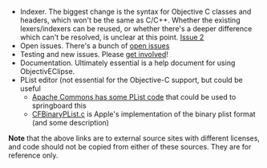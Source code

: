   * Indexer. The biggest change is the syntax for Objective C classes and headers, which won't be the same as C/C++. Whether the existing lexers/indexers can be reused, or whether there's a deeper difference which can't be resolved, is unclear at this point. [Issue 2](http://code.google.com/p/objectiveclipse/issues/detail?id=2)
  * Open issues. There's a bunch of [open issues](http://code.google.com/p/objectiveclipse/issues/list)
  * Testing and new issues. Please [get involved](http://code.google.com/p/objectiveclipse/wiki/GettingInvolved)!
  * Documentation. Ultimately essential is a help document for using ObjectivEClipse.
  * PList editor (not essential for the Objective-C support, but could be useful
    * [Apache Commons has some PList code](http://svn.apache.org/repos/asf/commons/proper/configuration/trunk/src/java/org/apache/commons/configuration/plist/) that could be used to springboard this
    * [CFBinaryPList.c](http://www.opensource.apple.com/darwinsource/10.5.6/CF-476.17/CFBinaryPList.c) is Apple's implementation of the binary plist format (and some description)

**Note** that the above links are to external source sites with different licenses, and code should not be copied from either of these sources. They are for reference only.